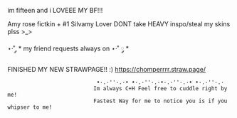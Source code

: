 im fifteen and i LOVEEE MY BF!!!

Amy rose fictkin + #1 Silvamy Lover
DONT take HEAVY inspo/steal my skins plss >_>

⋆·˚ ༘ * my friend requests always on ⋆·˚ ༘ *

FINISHED MY NEW STRAWPAGE!! :) https://chomperrrr.straw.page/



                  


    


                                •·.·''·.·• •·.·''·.·•·.·''·.·• •·.·''·.·
                               Im always C+H Feel free to cuddle right by me!
                               Fastest Way for me to notice you is if you whipser to me! 

